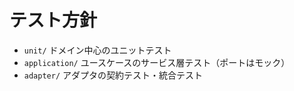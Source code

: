 # テスト方針

- `unit/` ドメイン中心のユニットテスト
- `application/` ユースケースのサービス層テスト（ポートはモック）
- `adapter/` アダプタの契約テスト・統合テスト

